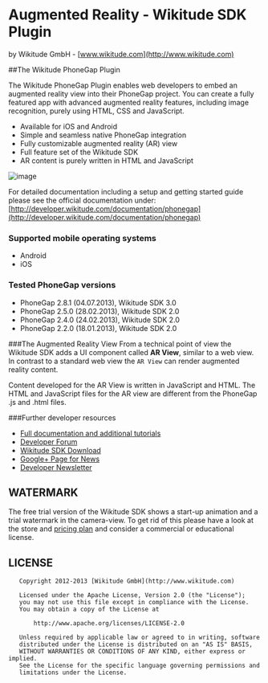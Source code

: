 
# Augmented Reality - Wikitude SDK Plugin
by Wikitude GmbH - [www.wikitude.com](http://www.wikitude.com)

##The Wikitude PhoneGap Plugin

The Wikitude PhoneGap Plugin enables web developers to embed an augmented reality view into their PhoneGap project. You can create a fully featured app with advanced augmented reality features, including image recognition, purely using HTML, CSS and JavaScript.

* Available for iOS and Android
* Simple and seamless native PhoneGap integration
* Fully customizable augmented reality (AR) view
* Full feature set of the Wikitude SDK
* AR content is purely written in HTML and JavaScript

![image](http://www.wikitude.com/wp-content/uploads/2012/12/Plugin_Phonegap.png)

For detailed documentation including a setup and getting started guide please see the official documentation under: [http://developer.wikitude.com/documentation/phonegap](http://developer.wikitude.com/documentation/phonegap)

### Supported mobile operating systems
* Android 
* iOS


### Tested PhoneGap versions
* PhoneGap 2.8.1 (04.07.2013), Wikitude SDK 3.0
* PhoneGap 2.5.0 (28.02.2013), Wikitude SDK 2.0
* PhoneGap 2.4.0 (24.02.2013), Wikitude SDK 2.0
* PhoneGap 2.2.0 (18.01.2013), Wikitude SDK 2.0


###The Augmented Reality View
From a technical point of view the Wikitude SDK adds a UI component called **AR View**, similar to a web view. In contrast to a standard web view the `AR View` can render augmented reality content.

Content developed for the AR View is written in JavaScript and HTML. The HTML and JavaScript files for the AR view are different from the PhoneGap .js and .html files.


###Further developer resources
* [Full documentation and additional tutorials](http://developer.wikitude.com/documentation)
* [Developer Forum](http://developer.wikitude.com/developer-forum)
* [Wikitude SDK Download](http://developer.wikitude.com/download)
* [Google+ Page for News](https://plus.google.com/u/0/103004921345651739447/posts)
* [Developer Newsletter](http://www.wikitude.com/developer/newsletter)


## WATERMARK

The free trial version of the Wikitude SDK shows a start-up animation and a trial watermark in the camera-view. To get rid of this please have a look at the store and [pricing plan](http://www.wikitude.com/products/wikitude-sdk/pricing/) and consider a commercial or educational license.

## LICENSE

``` 
   Copyright 2012-2013 [Wikitude GmbH](http://www.wikitude.com)

   Licensed under the Apache License, Version 2.0 (the "License");
   you may not use this file except in compliance with the License.
   You may obtain a copy of the License at

       http://www.apache.org/licenses/LICENSE-2.0

   Unless required by applicable law or agreed to in writing, software
   distributed under the License is distributed on an "AS IS" BASIS,
   WITHOUT WARRANTIES OR CONDITIONS OF ANY KIND, either express or implied.
   See the License for the specific language governing permissions and
   limitations under the License.
``` 
